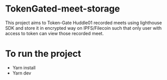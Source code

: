 # TokenGated-meet-storage
This project aims to Token-Gate Huddle01 recorded meets using lighthouse SDK and store it in encrypted way on IPFS/Filecoin such that only user with access to token can view those recorded meet.

# To run the project
 - Yarn install
 - Yarn dev
